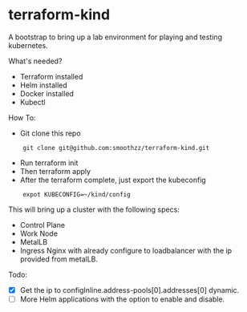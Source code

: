 # terraform-kind

A bootstrap to bring up a lab environment for playing and testing kubernetes.

What's needed?
- Terraform installed
- Helm installed
- Docker installed
- Kubectl

How To:
- Git clone this repo 
```
    git clone git@github.com:smoothzz/terraform-kind.git
```
- Run terraform init
- Then terraform apply
- After the terraform complete, just export the kubeconfig
```
    expot KUBECONFIG=~/kind/config
```

This will bring up a cluster with the following specs:
- Control Plane
- Work Node
- MetalLB
- Ingress Nginx with already configure to loadbalancer with the ip provided from metalLB.

Todo:
- [x] Get the ip to configInline.address-pools[0].addresses[0] dynamic.
- [ ] More Helm applications with the option to enable and disable.